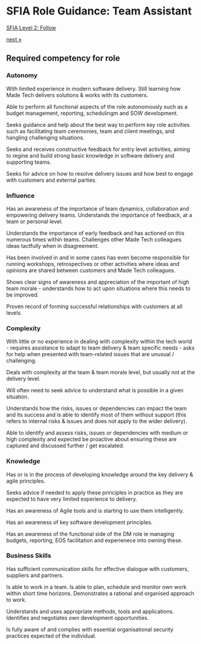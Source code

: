 # SFIA Role Guidance: Team Assistant 

[SFIA Level 2: Follow](https://sfia-online.org/en/sfia-7/responsibilities/level-2)

[next &raquo;](junior_delivery_manager.md)

## Required competency for role

### Autonomy

With limited experience in modern software delivery. Still learning how Made Tech delivers solutions & works with its customers.

Able to perform all functional aspects of the role autonomously such as a budget management, reporting, schedulingm and SOW development.

Seeks guidance and help about the best way to perform key role activities such as facilitating team ceremonies, team and client meetings, and hangling challenging situations.

Seeks and receives constructive feedback for entry level activities, aiming to regine and build strong basic knowledge in software delivery and supporting teams.

Seeks for advice on how to resolve delivery issues and how best to engage with customers and external parties.

### Influence

Has an awareness of the importance of team dynamics, collaboration and empowering delivery teams. Understands the importance of feedback, at a team or personal level.

Understands the importance of early feedback and has actioned on this numerous times within teams. Challenges other Made Tech colleagues ideas tactfully when in disagreement. 

Has been involved in and in some cases has even become responsible for running workshops, retrospectives or other activities where ideas and opinions are shared between customers and Made Tech colleagues.

Shows clear signs of awareness and appreciation of the important of high team morale - understands how to act upon situations where this needs to be improved.

Proven record of forming successful relationships with customers at all levels.

### Complexity

With little or no experience in dealing with complexity within the tech world - requires assistance to adapt to team delivery & team specific needs - asks for help when presented with team-related issues that are unusual / challenging.

Deals with complexity at the team & team morale level, but usually not at the delivery level.

Will often need to seek advice to understand what is possible in a given situation.

Understands how the risks, issues or dependencies can impact the team and its success and is able to identify most of them without support (this refers to internal risks & issues and does not apply to the wider delivery).

Able to identify and assess risks, issues or dependencies with medium or high complexity and expected be proactive about ensuring these are captured and discussed further / get escalated.

### Knowledge

Has or is in the process of developing knowledge around the key delivery & agile principles.

Seeks advice if needed to apply these principles in practice as they are expected to have very limited experience to delivery.

Has an awareness of Agile tools and is starting to use them intelligently.

Has an awareness of key software development principles.

Has an awareness of the functional side of the DM role ie managing budgets, reporting, EOS facilitation and experienece into owning these.

### Business Skills

Has sufficient communication skills for effective dialogue with customers, suppliers and partners.

Is able to work in a team. Is able to plan, schedule and monitor own work within short time horizons. Demonstrates a rational and organised approach to work.

Understands and uses appropriate methods, tools and applications.
Identifies and negotiates own development opportunities.

Is fully aware of and complies with essential organisational security practices expected of the individual.
